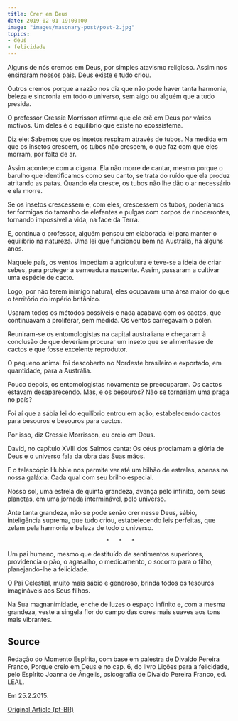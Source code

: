 ```yaml
---
title: Crer em Deus
date: 2019-02-01 19:00:00
image: "images/masonary-post/post-2.jpg"
topics: 
- deus
- felicidade
---
```


Alguns de nós cremos em Deus, por simples atavismo religioso. Assim nos
ensinaram nossos pais. Deus existe e tudo criou.

Outros cremos porque a razão nos diz que não pode haver tanta harmonia, beleza
e sincronia em todo o universo, sem algo ou alguém que a tudo presida.

O professor Cressie Morrisson afirma que ele crê em Deus por vários motivos. Um
deles é o equilíbrio que existe no ecossistema.

Diz ele: Sabemos que os insetos respiram através de tubos. Na medida em que os
insetos crescem, os tubos não crescem, o que faz com que eles morram, por falta
de ar.

Assim acontece com a cigarra. Ela não morre de cantar, mesmo porque o barulho
que identificamos como seu canto, se trata do ruído que ela produz atritando as
patas. Quando ela cresce, os tubos não lhe dão o ar necessário e ela morre.

Se os insetos crescessem e, com eles, crescessem os tubos, poderíamos ter
formigas do tamanho de elefantes e pulgas com corpos de rinocerontes, tornando
impossível a vida, na face da Terra.

E, continua o professor, alguém pensou em elaborada lei para manter o
equilíbrio na natureza. Uma lei que funcionou bem na Austrália, há alguns anos.

Naquele país, os ventos impediam a agricultura e teve-se a ideia de criar
sebes, para proteger a semeadura nascente. Assim, passaram a cultivar uma
espécie de cacto.

Logo, por não terem inimigo natural, eles ocupavam uma área maior do que o
território do império britânico.

Usaram todos os métodos possíveis e nada acabava com os cactos, que continuavam
a proliferar, sem medida. Os ventos carregavam o pólen.

Reuniram-se os entomologistas na capital australiana e chegaram à conclusão de
que deveriam procurar um inseto que se alimentasse de cactos e que fosse
excelente reprodutor.

O pequeno animal foi descoberto no Nordeste brasileiro e exportado, em
quantidade, para a Austrália.

Pouco depois, os entomologistas novamente se preocuparam. Os cactos estavam
desaparecendo. Mas, e os besouros? Não se tornariam uma praga no país?

Foi aí que a sábia lei do equilíbrio entrou em ação, estabelecendo cactos para
besouros e besouros para cactos.

Por isso, diz Cressie Morrisson, eu creio em Deus.

David, no capítulo XVIII dos Salmos canta: Os céus proclamam a glória de Deus e
o universo fala da obra das Suas mãos.

E o telescópio Hubble nos permite ver até um bilhão de estrelas, apenas na
nossa galáxia. Cada qual com seu brilho especial.

Nosso sol, uma estrela de quinta grandeza, avança pelo infinito, com seus
planetas, em uma jornada interminável, pelo universo.

Ante tanta grandeza, não se pode senão crer nesse Deus, sábio, inteligência
suprema, que tudo criou, estabelecendo leis perfeitas, que zelam pela harmonia
e beleza de todo o universo.

                                   *   *   *

Um pai humano, mesmo que destituído de sentimentos superiores, providencia o
pão, o agasalho, o medicamento, o socorro para o filho, planejando-lhe a
felicidade.

O Pai Celestial, muito mais sábio e generoso, brinda todos os tesouros
imagináveis aos Seus filhos.

Na Sua magnanimidade, enche de luzes o espaço infinito e, com a mesma grandeza,
veste a singela flor do campo das cores mais suaves aos tons mais vibrantes.
 

## Source
Redação do Momento Espírita, com base em palestra de
Divaldo Pereira Franco, Porque creio em Deus e no cap. 6,
do livro Lições para a felicidade, pelo Espírito Joanna de Ângelis,
psicografia de Divaldo Pereira Franco, ed. LEAL.

Em 25.2.2015.

[Original Article (pt-BR)](http://momento.com.br/pt/ler_texto.php?id=4396)
